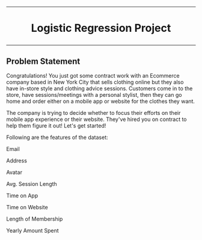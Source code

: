 _____________


#          <p>                       <b> <center>         Logistic Regression Project  </center> </b>   </p> 
_____________


## Problem Statement 

Congratulations! You just got some contract work with an Ecommerce company based in New York City that sells clothing online but they also have in-store style and clothing advice sessions. Customers come in to the store, have sessions/meetings with a personal stylist, then they can go home and order either on a mobile app or website for the clothes they want.

The company is trying to decide whether to focus their efforts on their mobile app experience or their website. They've hired you on contract to help them figure it out! Let's get started!

Following are the features of the dataset:

Email

Address

Avatar 

Avg. Session Length

Time on App

Time on Website

Length of Membership

Yearly Amount Spent

